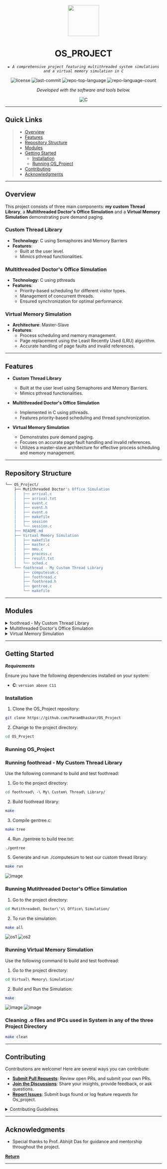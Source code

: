 <p align="center">
  <img src="https://cdn-icons-png.flaticon.com/512/6295/6295417.png" width="100" />
</p>
<p align="center">
    <h1 align="center">OS_PROJECT</h1>
</p>
<p align="center">
    <em><code>► A comprehensive project featuring multithreaded system simulations and a virtual memory simulation in C</code></em>
</p>
<p align="center">
	<img src="https://img.shields.io/github/license/ParamBhaskar/OS_Project?style=flat&color=0080ff" alt="license">
	<img src="https://img.shields.io/github/last-commit/ParamBhaskar/OS_Project?style=flat&logo=git&logoColor=white&color=0080ff" alt="last-commit">
	<img src="https://img.shields.io/github/languages/top/ParamBhaskar/OS_Project?style=flat&color=0080ff" alt="repo-top-language">
	<img src="https://img.shields.io/github/languages/count/ParamBhaskar/OS_Project?style=flat&color=0080ff" alt="repo-language-count">
<p>
<p align="center">
		<em>Developed with the software and tools below.</em>
</p>
<p align="center">
	<img src="https://img.shields.io/badge/C-A8B9CC.svg?style=flat&logo=C&logoColor=black" alt="C">
</p>
<hr>

##  Quick Links

> - [Overview](#overview)
> - [Features](#features)
> - [Repository Structure](#repository-structure)
> - [Modules](#modules)
> - [Getting Started](#getting-started)
>   - [Installation](#installation)
>   - [Running OS_Project](#running-os_project)
> - [Contributing](#contributing)
> - [Acknowledgments](#acknowledgments)

---

##  Overview

This project consists of three main components: **my custom Thread Library**, a **Multithreaded Doctor's Office Simulation** and a **Virtual Memory Simulation** demonstrating pure demand paging.

### Custom Thread Library
- **Technology**: C using Semaphores and Memory Barriers
- **Features**:
  - Built at the user level.
  - Mimics pthread functionalities.

### Multithreaded Doctor's Office Simulation
- **Technology**: C using pthreads
- **Features**:
  - Priority-based scheduling for different visitor types.
  - Management of concurrent threads.
  - Ensured synchronization for optimal performance.

### Virtual Memory Simulation
- **Architecture**: Master-Slave
- **Features**:
  - Process scheduling and memory management.
  - Page replacement using the Least Recently Used (LRU) algorithm.
  - Accurate handling of page faults and invalid references.

---

##  Features

- **Custom Thread Library**
  - Built at the user level using Semaphores and Memory Barriers.
  - Mimics pthread functionalities.

- **Multithreaded Doctor's Office Simulation**
  - Implemented in C using pthreads.
  - Features priority-based scheduling and thread synchronization.

- **Virtual Memory Simulation**
  - Demonstrates pure demand paging.
  - Focuses on accurate page fault handling and invalid references.
  - Utilizes a master-slave architecture for effective process scheduling and memory management.


---

##  Repository Structure

```sh
└── OS_Project/
    ├── Mutithreaded Doctor's Office Simulation
    │   ├── arrival.c
    │   ├── arrival.txt
    │   ├── event.c
    │   ├── event.h
    │   ├── event.o
    │   ├── makefile
    │   ├── session
    │   └── session.c
    ├── README.md
    ├── Virtual Memory Simulation
    │   ├── makefile
    │   ├── master.c
    │   ├── mmu.c
    │   ├── process.c
    │   ├── result.txt
    │   └── sched.c
    └── foothread - My Custom Thread Library
        ├── computesum.c
        ├── foothread.c
        ├── foothread.h
        ├── gentree.c
        └── makefile
```

---

##  Modules

<details closed><summary>foothread - My Custom Thread Library</summary>

| File                                                                                                                     | Summary                         |
| ------------------------------------------------------------------------------------------------------------------------ | ------------------------------- |
| [foothread.c](https://github.com/ParamBhaskar/OS_Project/blob/main/foothread%20-%20My%20Custom%20Thread%20Library/foothread.c)   | <code>► Contains the implementation of the custom thread library.</code> |
| [foothread.h](https://github.com/ParamBhaskar/OS_Project/blob/main/foothread%20-%20My%20Custom%20Thread%20Library/foothread.h)   | <code>► Header file for the custom thread library.</code> |
| [computesum.c](https://github.com/ParamBhaskar/OS_Project/blob/main/foothread%20-%20My%20Custom%20Thread%20Library/computesum.c) | <code>► Example program to compute tree sum using custom threads.</code> |
| [gentree.c](https://github.com/ParamBhaskar/OS_Project/blob/main/foothread%20-%20My%20Custom%20Thread%20Library/gentree.c)       | <code>► Generates a tree structure for testing the thread library.</code> |
| [makefile](https://github.com/ParamBhaskar/OS_Project/blob/main/foothread%20-%20My%20Custom%20Thread%20Library/makefile)         | <code>► Example program to compute sum using custom threads.</code> |

</details>

<details closed><summary>Multithreaded Doctor's Office Simulation</summary>

| File                                                                                                                      | Summary                         |
| ------------------------------------------------------------------------------------------------------------------------- | ------------------------------- |
| [arrival.c](https://github.com/ParamBhaskar/OS_Project/blob/main/Mutithreaded%20Doctor's%20Office%20Simulation/arrival.c)     | <code>► Manages visitor arrivals.</code> |
| [arrival.txt](https://github.com/ParamBhaskar/OS_Project/blob/main/Mutithreaded%20Doctor's%20Office%20Simulation/arrival.txt) | <code>► Sample arrival data for simulation.</code> |
| [event.c](https://github.com/ParamBhaskar/OS_Project/blob/main/Mutithreaded%20Doctor's%20Office%20Simulation/event.c)         | <code>► Implements event handling functions.</code> |
| [event.h](https://github.com/ParamBhaskar/OS_Project/blob/main/Mutithreaded%20Doctor's%20Office%20Simulation/event.h)         | <code>► Header file for event handling.</code> |
| [makefile](https://github.com/ParamBhaskar/OS_Project/blob/main/Mutithreaded%20Doctor's%20Office%20Simulation/makefile)       | <code>► Makefile to build the simulation.</code> |
| [session.c](https://github.com/ParamBhaskar/OS_Project/blob/main/Mutithreaded%20Doctor's%20Office%20Simulation/session.c)     | <code>► Manages session activities.</code> |

</details>

<details closed><summary>Virtual Memory Simulation</summary>

| File                                                                                                      | Summary                         |
| --------------------------------------------------------------------------------------------------------- | ------------------------------- |
| [master.c](https://github.com/ParamBhaskar/OS_Project/blob/main/Virtual%20Memory%20Simulation/master.c)     | <code>► Coordinates the master-slave architecture.</code> |
| [mmu.c](https://github.com/ParamBhaskar/OS_Project/blob/main/Virtual%20Memory%20Simulation/mmu.c)           | <code>► Manages memory unit operations.</code> |
| [process.c](https://github.com/ParamBhaskar/OS_Project/blob/main/Virtual%20Memory%20Simulation/process.c)   | <code>► Implements process behaviors.</code> |
| [result.txt](https://github.com/ParamBhaskar/OS_Project/blob/main/Virtual%20Memory%20Simulation/result.txt) | <code>► Contains the simulation results.</code> |
| [sched.c](https://github.com/ParamBhaskar/OS_Project/blob/main/Virtual%20Memory%20Simulation/sched.c)       | <code>► Handles process scheduling tasks.</code> |
| [makefile](https://github.com/ParamBhaskar/OS_Project/blob/main/Virtual%20Memory%20Simulation/makefile)     | <code>► Makefile to build the virtual memory simulation.</code> |

</details>

---

##  Getting Started

***Requirements***

Ensure you have the following dependencies installed on your system:

* **C**: `version above C11`

###  Installation

1. Clone the OS_Project repository:

```sh
git clone https://github.com/ParamBhaskar/OS_Project
```

2. Change to the project directory:

```sh
cd OS_Project
```
###  Running OS_Project

###  Running foothread - My Custom Thread Library

Use the following command to build and test foothread:

1. Go to the project directory:

```sh
cd foothread\ -\ My\ Custom\ Thread\ Library/
```

2. Build foothread library:

```sh
make
```

3. Compile gentree.c:
```sh
make tree
```
4. Run ./gentree to build tree.txt:
```sh
./gentree
```
5. Generate and run ./computesum to test our custom thread library:
```sh
make run
```
![image](https://github.com/ParamBhaskar/OS_Project/assets/108367037/f2a6352b-1bb2-4b3b-b2f4-294188079dd1)

###  Running Mutithreaded Doctor's Office Simulation

1. Go to the project directory:

```sh
cd Mutithreaded\ Doctor\'s\ Office\ Simulation/
```

2. To run the simulation:

```sh
make all
```
![os1](https://github.com/ParamBhaskar/OS_Project/assets/108367037/247bb539-bdd9-4ee2-a777-e77377d5f01d)
![os2](https://github.com/ParamBhaskar/OS_Project/assets/108367037/8b94c6fe-e7fc-4679-9ed5-d5111684e73b)

###  Running Virtual Memory Simulation

Use the following command to build and test foothread:

1. Go to the project directory:

```sh
cd Virtual\ Memory\ Simulation/
```

2. Build and Run the Simulation:

```sh
make
```
![image](https://github.com/ParamBhaskar/OS_Project/assets/108367037/f15f832b-0ad9-4405-8fc4-9b287727e2a0)
![image](https://github.com/ParamBhaskar/OS_Project/assets/108367037/47cb4c51-4bd6-44d5-8288-6fd1b94f5176)

###  Cleaning .o files and IPCs used in System in any of the three Project Directory

```sh
make clean
```

---

##  Contributing

Contributions are welcome! Here are several ways you can contribute:

- **[Submit Pull Requests](https://github.com/ParamBhaskar/OS_Project/blob/main/CONTRIBUTING.md)**: Review open PRs, and submit your own PRs.
- **[Join the Discussions](https://github.com/ParamBhaskar/OS_Project/discussions)**: Share your insights, provide feedback, or ask questions.
- **[Report Issues](https://github.com/ParamBhaskar/OS_Project/issues)**: Submit bugs found or log feature requests for Os_project.

<details closed>
    <summary>Contributing Guidelines</summary>

1. **Fork the Repository**: Start by forking the project repository to your GitHub account.
2. **Clone Locally**: Clone the forked repository to your local machine using a Git client.
   ```sh
   git clone https://github.com/ParamBhaskar/OS_Project
   ```
3. **Create a New Branch**: Always work on a new branch, giving it a descriptive name.
   ```sh
   git checkout -b new-feature-x
   ```
4. **Make Your Changes**: Develop and test your changes locally.
5. **Commit Your Changes**: Commit with a clear message describing your updates.
   ```sh
   git commit -m 'Implemented new feature x.'
   ```
6. **Push to GitHub**: Push the changes to your forked repository.
   ```sh
   git push origin new-feature-x
   ```
7. **Submit a Pull Request**: Create a PR against the original project repository. Clearly describe the changes and their motivations.

Once your PR is reviewed and approved, it will be merged into the main branch.

</details>

---


##  Acknowledgments

- Special thanks to Prof. Abhijit Das for guidance and mentorship throughout the project.


[**Return**](#quick-links)

---
